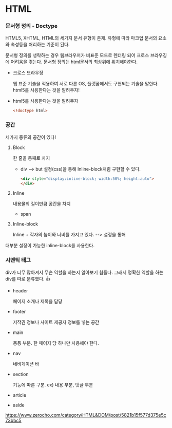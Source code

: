# HTML

### 문서형 정의 - Doctype

HTML5, XHTML, HTML의 세가지 문서 유형이 존재. 유형에 따라 마크업 문서의 요소와 속성등을 처리하는 기준이 된다.

문서형 정의를 생략하는 경우 웹브라우저가 비표준 모드로 렌더링 되어 크로스 브라우징에 어려움을 겪는다. 문서형 정의는 html문서의 최상위에 위치해야한다.

- 크로스 브라우징

  웹 표준 기술을 적용하여 서로 다른 OS, 플랫폼에서도 구현되는 기술을 말한다. html5를 사용한다는 것을 알려주자!

- html5를 사용한다는 것을 알려주자

  ```html
  <!doctype html>
  ```


### 공간

세가지 종류의 공간이 있다! 

1. Block 

   한 줄을 통째로 차지

   - div --> but 설정(css)을 통해 Inline-block처럼 구현할 수 있다.

     ```html
     <div style="display:inline-block; width:50%; height:auto">
     </div>
     ```

2. Inline

   내용물의 길이만큼 공간을 차지

   - span

3. Inline-block

   Inline + 각자의 높이와 너비를 가지고 있다. --> 설정을 통해

대부분 설정이 가능한 inline-block를 사용한다.



### 시맨틱 태그

div가 너무 많아져서 무슨 역할을 하는지 알아보기 힘들다. 그래서 명확한 역할을 하는 div를 따로 분류했다. :+1:

- header

  페이지 소개나 제목을 담당

- footer

  저작권 정보나 사이트 제공자 정보를 넣는 공간

- main

  몽통 부분. 한 페이지 당 하나만 사용해야 한다. 

- nav

  네비게이션 바

- section

  기능에 따른 구분. ex) 내용 부분, 댓글 부분

- article

- aside

https://www.zerocho.com/category/HTML&DOM/post/5821b15f577d375e5c73bbc5